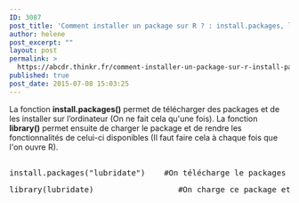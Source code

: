 ```yaml
---
ID: 3087
post_title: 'Comment installer un package sur R ? : install.packages, library'
author: helene
post_excerpt: ""
layout: post
permalink: >
  https://abcdr.thinkr.fr/comment-installer-un-package-sur-r-install-packages-library/
published: true
post_date: 2015-07-08 15:03:25
---
```

<p>La fonction <strong>install.packages()</strong> permet de télécharger des packages et de les installer sur l’ordinateur (On ne fait cela qu'une fois). La fonction <strong>library()</strong> permet ensuite de charger le package et de rendre les fonctionnalités de celui-ci disponibles (Il faut faire cela à chaque fois que l'on ouvre R).</p><p> <pre><br />install.packages("lubridate")    #On télécharge le packages "lubridate" et on l'installe</p><p>library(lubridate)                  #On charge ce package et on rend les fonctionnalités de celui-ci disponibles <br /></pre>   </p>